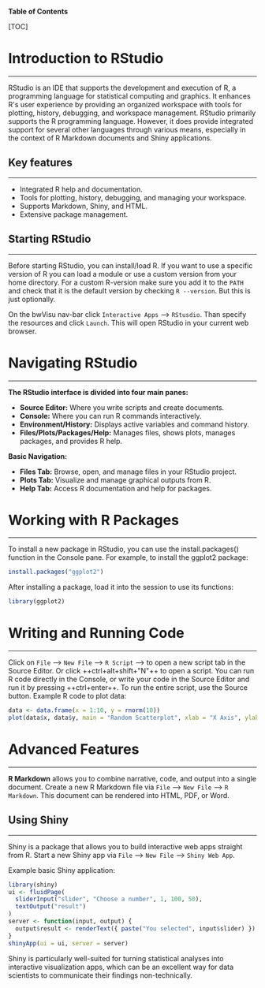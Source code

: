 **Table of Contents**

[TOC]

# Introduction to RStudio
---

RStudio is an IDE that supports the development and execution of R, a programming language for statistical computing and graphics. It enhances R's user experience by providing an organized workspace with tools for plotting, history, debugging, and workspace management. RStudio primarily supports the R programming language. However, it does provide integrated support for several other languages through various means, especially in the context of R Markdown documents and Shiny applications. 

## Key features
---

- Integrated R help and documentation.
- Tools for plotting, history, debugging, and managing your workspace.
- Supports Markdown, Shiny, and HTML.
- Extensive package management.

## Starting RStudio
---

Before starting RStudio, you can install/load R. If you want to use a specific version of R you can load a module or use a custom version from your home directory. For a custom R-version make sure you add it to the `PATH` and check that it is the default version by checking `R --version`. But this is just optionally.

On the bwVisu nav-bar click `Interactive Apps` --> `RStusdio`. Than specify the resources and click `Launch`. This will open RStudio in your current web browser.

# Navigating RStudio
---

**The RStudio interface is divided into four main panes:**

- **Source Editor:** Where you write scripts and create documents.
- **Console:** Where you can run R commands interactively.
- **Environment/History:** Displays active variables and command history.
- **Files/Plots/Packages/Help:** Manages files, shows plots, manages packages, and provides R help.

**Basic Navigation:**

- **Files Tab:** Browse, open, and manage files in your RStudio project.
- **Plots Tab:** Visualize and manage graphical outputs from R.
- **Help Tab:** Access R documentation and help for packages.

# Working with R Packages
---

To install a new package in RStudio, you can use the install.packages() function in the Console pane. For example, to install the ggplot2 package:

```R
install.packages("ggplot2")
```

After installing a package, load it into the session to use its functions:

```R
library(ggplot2)
```

# Writing and Running Code
---

Click on `File` --> `New File` --> `R Script` --> to open a new script tab in the Source Editor. Or click ++ctrl+alt+shift+"N"++ to open a script. You can run R code directly in the Console, or write your code in the Source Editor and run it by pressing ++ctrl+enter++. To run the entire script, use the Source button. Example R code to plot data:

```{.R linenums="1" title="R"}
data <- data.frame(x = 1:10, y = rnorm(10))
plot(data$x, data$y, main = "Random Scatterplot", xlab = "X Axis", ylab = "Y Axis")
```

# Advanced Features
---

**R Markdown** allows you to combine narrative, code, and output into a single document. Create a new R Markdown file via `File` --> `New File` --> `R Markdown`. This document can be rendered into HTML, PDF, or Word.

## Using Shiny
---

Shiny is a package that allows you to build interactive web apps straight from R. Start a new Shiny app via `File` --> `New File` --> `Shiny Web App`.

Example basic Shiny application:

```{.R linenums="1" title="R"}
library(shiny)
ui <- fluidPage(
  sliderInput("slider", "Choose a number", 1, 100, 50),
  textOutput("result")
)
server <- function(input, output) {
  output$result <- renderText({ paste("You selected", input$slider) })
}
shinyApp(ui = ui, server = server)
```

Shiny is particularly well-suited for turning statistical analyses into interactive visualization apps, which can be an excellent way for data scientists to communicate their findings non-technically.